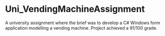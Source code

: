 # Uni_VendingMachineAssignment
A university assignment where the brief was to develop a C# Windows form application modelling a vending machine. Project achieved a 91/100 grade.
